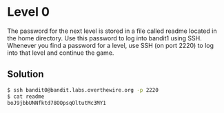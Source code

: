 # Level 0

The password for the next level is stored in a file called readme located in the home directory. Use this password to log into bandit1 using SSH. Whenever you find a password for a level, use SSH (on port 2220) to log into that level and continue the game.

## Solution

```bash
$ ssh bandit0@bandit.labs.overthewire.org -p 2220
$ cat readme
boJ9jbbUNNfktd78OOpsqOltutMc3MY1
```
